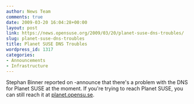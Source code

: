 ```yaml
---
author: News Team
comments: true
date: 2009-03-20 16:04:28+00:00
layout: post
link: https://news.opensuse.org/2009/03/20/planet-suse-dns-troubles/
slug: planet-suse-dns-troubles
title: Planet SUSE DNS Troubles
wordpress_id: 1317
categories:
- Announcements
- Infrastructure
---
```


Stephan Binner reported on -announce that there's a problem with the DNS for Planet SUSE at the moment. If you're trying to reach Planet SUSE, you can still reach it at [planet.opensu.se](http://planet.opensu.se/).
